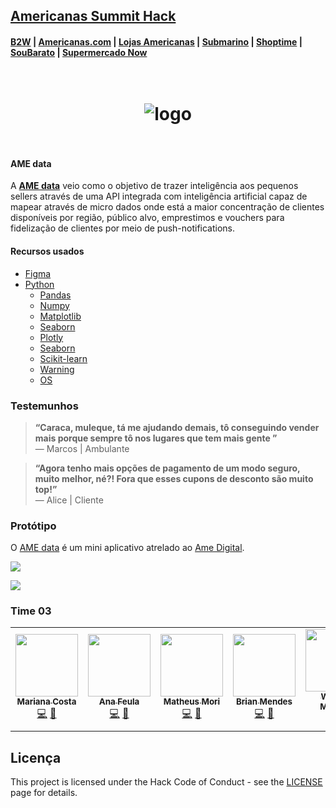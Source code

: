


## [Americanas Summit Hack](http://www.summithack.com.br/) 
####  [B2W](https://www.b2wmarketplace.com.br/v3/) | [Americanas.com](https://www.americanas.com.br/) | [Lojas Americanas](https://www.facebook.com/lojasamericanas/) |  [Submarino](https://www.submarino.com.br/) | [Shoptime](https://www.shoptime.com.br/) | [SouBarato](https://www.soubarato.com.br/) | [Supermercado Now](https://supermercadonow.com/)




<h1 align="center">
<br />
  <img src="https://i.imgur.com/1nf2h8U.png" alt="logo" border="0">
<br />
<br />

</h1>

#### AME data 


   A [**AME data**](https://www.figma.com/proto/3mR0ldE1n67tsEDts17Qt6/Ame-Data?node-id=439%3A23&scaling=scale-down) veio como o objetivo de trazer inteligência aos pequenos sellers através de uma API integrada com inteligência artificial capaz de mapear através de micro dados onde está a maior concentração de clientes disponíveis por região, público alvo, emprestimos e vouchers para fidelização de clientes por meio de push-notifications.
 

#### Recursos usados
- [Figma](https://www.figma.com/)
- [Python](https://www.python.org/)
    - [Pandas](https://pandas.pydata.org/)
    - [Numpy](https://numpy.org/)
    - [Matplotlib](https://matplotlib.org/)
    - [Seaborn](https://seaborn.pydata.org/)
    - [Plotly](https://plotly.com/)
    - [Seaborn](https://seaborn.pydata.org/)
    - [Scikit-learn](https://scikit-learn.org/stable/index.html)
    - [Warning](https://docs.python.org/3/library/warnings.html)
    - [OS](https://docs.python.org/3/library/os.html)

### Testemunhos

> **“Caraca, muleque, tá me ajudando demais, tô conseguindo vender mais porque sempre tô nos lugares que tem mais gente ”**<br>
> — Marcos | Ambulante

> **“Agora tenho mais opções de pagamento de um modo seguro, muito melhor, né?! Fora que esses cupons de desconto são muito top!”**<br>
> — Alice | Cliente


### Protótipo

O [AME data](https://www.figma.com/proto/3mR0ldE1n67tsEDts17Qt6/Ame-Data?node-id=439%3A23&scaling=scale-down) é um mini aplicativo atrelado ao [Ame Digital](https://www.amedigital.com/).


![](https://i.imgur.com/pecO0Id.png)

![](https://i.imgur.com/OJMXjbn.png)

### Time 03

<table>
  <tr>
    <td align="center"><a href="https://mrncstt.github.io/posts/"><img src="https://i.imgur.com/UMWYzzG.jpg" width="100px;" alt=""/><br /><sub><b>Mariana Costa</b></sub></a><br /><a href="marianacosta.data@gmail.com" title="Site">💻</a> <a href="https://mrncstt.github.io/" title="Email">📧</a> </td>
    <td align="center"><a href="https://www.linkedin.com/in/ana-daniele-feula-842219140/"><img src="https://i.imgur.com/Ecu6m0w.jpg" width="100px;" alt=""/><br /><sub><b> Ana Feula</b></sub></a><br /><a href="ananidesigner@gmail.com" title="Site">💻</a> <a href="https://www.linkedin.com/in/ana-daniele-feula-842219140/" title="Email">📧</a> </td>
    <td align="center"><a href="https://www.linkedin.com/in/matheus-k-mori-bb2b49a8/"><img src="https://i.imgur.com/deKXIaJ.jpg" width="100px;" alt=""/><br /><sub><b> Matheus Mori</b></sub></a><br /><a href="https://github.com/017mori" title="Site">💻</a> <a href="https://github.com/017mori" title="Email">📧</a> </td>
     <td align="center"><a href="https://www.linkedin.com/in/braianmendes/"><img src="https://i.imgur.com/TeL3mWd.jpg" width="100px;" alt=""/><br /><sub><b> Brian Mendes</b></sub></a><br /><a href="https://github.com/BraianMendes" title="Site">💻</a> <a href="https://github.com/BraianMendes" title="Email">📧</a> </td>
      <td align="center"><a href="https://www.linkedin.com/in/wagner-mariano-msc-17a9bb56/"><img src="https://i.imgur.com/Nz1O55U.jpg" width="100px;" alt=""/><br /><sub><b> Wagner Mariano</b></sub></a><br /><a href="https://www.linkedin.com/in/wagner-mariano-msc-17a9bb56/" title="Site">💻</a> <a href="https://www.linkedin.com/in/wagner-mariano-msc-17a9bb56/" title="Email">📧</a> 
</table>


## Licença

This project is licensed under the Hack Code of Conduct - see the [LICENSE](https://hackcodeofconduct.org/) page for details.
